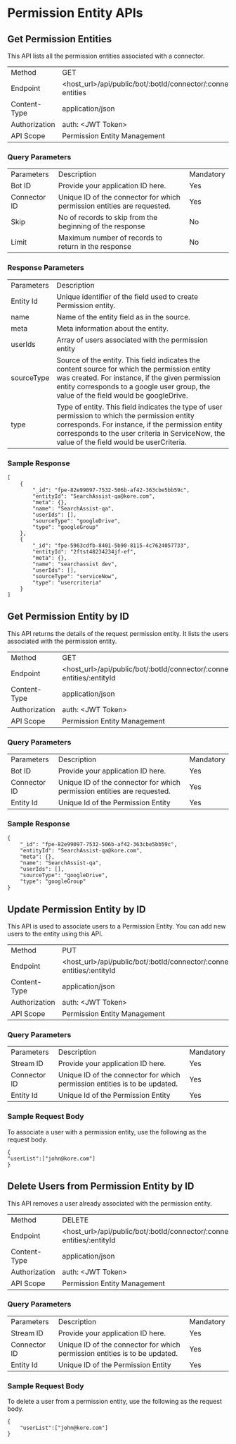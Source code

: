 # **Permission Entity APIs**


## Get Permission Entities

This API lists all the permission entities associated with a connector. 

<table>
  <tr>
   <td>Method
   </td>
   <td>GET
   </td>
  </tr>
  <tr>
   <td>Endpoint
   </td>
   <td>&lt;host_url>/api/public/bot/:botId/connector/:connectorId/permission-entities
   </td>
  </tr>
  <tr>
   <td>Content-Type
   </td>
   <td>application/json
   </td>
  </tr>
  <tr>
   <td>Authorization
   </td>
   <td>auth: &lt;JWT Token>
   </td>
  </tr>
  <tr>
   <td>API Scope
   </td>
   <td>Permission Entity Management
   </td>
  </tr>
</table>



### **Query Parameters**

<table>
  <tr>
   <td>Parameters
   </td>
   <td>Description
   </td>
   <td>Mandatory
   </td>
  </tr>
  <tr>
   <td>Bot ID
   </td>
   <td>Provide your application ID here. 
   </td>
   <td>Yes
   </td>
  </tr>
  <tr>
   <td>Connector ID
   </td>
   <td>Unique ID of the connector for which permission entities are requested.
   </td>
   <td>Yes
   </td>
  </tr>
  <tr>
   <td>Skip
   </td>
   <td>No of records to skip from the beginning of the response
   </td>
   <td>No
   </td>
  </tr>
  <tr>
   <td>Limit
   </td>
   <td>Maximum number of records to return in the response
   </td>
   <td>No
   </td>
  </tr>
</table>

### Response Parameters

<table>
  <tr>
   <td>Parameters
   </td>
   <td>Description
   </td>
  </tr>
  <tr>
   <td>Entity Id
   </td>
   <td>Unique identifier of the field used to create Permission entity. 
   </td>
  </tr>
  <tr>
   <td>name
   </td>
   <td>Name of the entity field as in the source. 
   </td>
  </tr>
  <tr>
   <td>meta
   </td>
   <td>Meta information about the entity. 
   </td>
  </tr>
  <tr>
   <td>userIds
   </td>
   <td>Array of users associated with the permission entity
   </td>
  </tr>
  <tr>
   <td>sourceType
   </td>
   <td>Source of the entity. This field indicates the content source for which the permission entity was created. For instance, if the given permission entity corresponds to a google user group, the value of the field would be googleDrive. 
   </td>
  </tr>
  <tr>
   <td>type
   </td>
   <td>Type of entity. This field indicates the type of user  permission to which the permission entity corresponds. For instance, if the permission entity corresponds to the user criteria in ServiceNow, the value of the field would be userCriteria. 
   </td>
  </tr>
</table>

### **Sample Response**
```
[
    {
        "_id": "fpe-82e99097-7532-506b-af42-363cbe5bb59c",
        "entityId": "SearchAssist-qa@kore.com",
        "meta": {},
        "name": "SearchAssist-qa",
        "userIds": [],
        "sourceType": "googleDrive",
        "type": "googleGroup"
    },
    {
        "_id": "fpe-5963cdfb-8401-5b90-8115-4c7624057733",
        "entityId": "2ftst48234234jf-ef",
        "meta": {},
        "name": "searchassist dev",
        "userIds": [],
        "sourceType": "serviceNow",
        "type": "usercriteria"
    }
]
```

## Get Permission Entity by ID

This API returns the details of the request permission entity. It lists the users associated with the permission entity. 


<table>
  <tr>
   <td>Method
   </td>
   <td>GET
   </td>
  </tr>
  <tr>
   <td>Endpoint
   </td>
   <td>&lt;host_url>/api/public/bot/:botId/connector/:connectorId/permission-entities/:entityId
   </td>
  </tr>
  <tr>
   <td>Content-Type
   </td>
   <td>application/json
   </td>
  </tr>
  <tr>
   <td>Authorization
   </td>
   <td>auth: &lt;JWT Token>
   </td>
  </tr>
  <tr>
   <td>API Scope
   </td>
   <td>Permission Entity Management
   </td>
  </tr>
</table>

### **Query Parameters**

<table>
  <tr>
   <td>Parameters
   </td>
   <td>Description
   </td>
   <td>Mandatory
   </td>
  </tr>
  <tr>
   <td>Bot ID
   </td>
   <td>Provide your application ID here. 
   </td>
   <td>Yes
   </td>
  </tr>
  <tr>
   <td>Connector ID
   </td>
   <td>Unique ID of the connector for which permission entities are requested.
   </td>
   <td>Yes
   </td>
  </tr>
  <tr>
   <td>Entity Id
   </td>
   <td>Unique Id of the Permission Entity 
   </td>
   <td>Yes
   </td>
  </tr>
</table>

### **Sample Response**
```
{
    "_id": "fpe-82e99097-7532-506b-af42-363cbe5bb59c",
    "entityId": "SearchAssist-qa@kore.com",
    "meta": {},
    "name": "SearchAssist-qa",
    "userIds": [],
    "sourceType": "googleDrive",
    "type": "googleGroup"
}
```  
## Update Permission Entity by ID

This API is used to associate users to a Permission Entity. You can add new users to the entity using this API.


<table>
  <tr>
   <td>Method
   </td>
   <td>PUT
   </td>
  </tr>
  <tr>
   <td>Endpoint
   </td>
   <td>&lt;host_url>/api/public/bot/:botId/connector/:connectorId/permission-entities/:entityId
   </td>
  </tr>
  <tr>
   <td>Content-Type
   </td>
   <td>application/json
   </td>
  </tr>
  <tr>
   <td>Authorization
   </td>
   <td>auth: &lt;JWT Token>
   </td>
  </tr>
  <tr>
   <td>API Scope
   </td>
   <td>Permission Entity Management
   </td>
  </tr>
</table>



### **Query Parameters**


<table>
  <tr>
   <td>Parameters
   </td>
   <td>Description
   </td>
   <td>Mandatory
   </td>
  </tr>
  <tr>
   <td>Stream ID
   </td>
   <td>Provide your application ID here. 
   </td>
   <td>Yes
   </td>
  </tr>
  <tr>
   <td>Connector ID
   </td>
   <td>Unique ID of the connector for which permission entities is to be updated.
   </td>
   <td>Yes
   </td>
  </tr>
  <tr>
   <td>Entity Id
   </td>
   <td>Unique Id of the Permission Entity
   </td>
   <td>Yes
   </td>
  </tr>
</table>



### **Sample Request Body**

To associate a user with a permission entity, use the following as the request body. 

```
{
"userList":["john@kore.com"]
}
```

## Delete Users from Permission Entity by ID

This API removes a user already associated with the permission entity. 


<table>
  <tr>
   <td>Method
   </td>
   <td>DELETE
   </td>
  </tr>
  <tr>
   <td>Endpoint
   </td>
   <td>&lt;host_url>/api/public/bot/:botId/connector/:connectorId/permission-entities/:entityId
   </td>
  </tr>
  <tr>
   <td>Content-Type
   </td>
   <td>application/json
   </td>
  </tr>
  <tr>
   <td>Authorization
   </td>
   <td>auth: &lt;JWT Token>
   </td>
  </tr>
  <tr>
   <td>API Scope
   </td>
   <td>Permission Entity Management
   </td>
  </tr>
</table>

### **Query Parameters**


<table>
  <tr>
   <td>Parameters
   </td>
   <td>Description
   </td>
   <td>Mandatory
   </td>
  </tr>
  <tr>
   <td>Stream ID
   </td>
   <td>Provide your application ID here. 
   </td>
   <td>Yes
   </td>
  </tr>
  <tr>
   <td>Connector ID
   </td>
   <td>Unique ID of the connector for which permission entities is to be updated.
   </td>
   <td>Yes
   </td>
  </tr>
  <tr>
   <td>Entity Id
   </td>
   <td>Unique ID of the Permission Entity 
   </td>
   <td>Yes
   </td>
  </tr>
</table>

### **Sample Request Body**

To delete a user from a permission entity, use the following as the request body. 

```
{
    "userList":["john@kore.com"]
}
```

